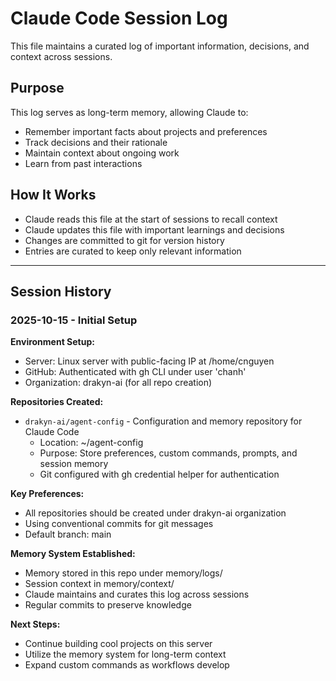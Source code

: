 # Claude Code Session Log

This file maintains a curated log of important information, decisions, and context across sessions.

## Purpose
This log serves as long-term memory, allowing Claude to:
- Remember important facts about projects and preferences
- Track decisions and their rationale
- Maintain context about ongoing work
- Learn from past interactions

## How It Works
- Claude reads this file at the start of sessions to recall context
- Claude updates this file with important learnings and decisions
- Changes are committed to git for version history
- Entries are curated to keep only relevant information

---

## Session History

### 2025-10-15 - Initial Setup

**Environment Setup:**
- Server: Linux server with public-facing IP at /home/cnguyen
- GitHub: Authenticated with gh CLI under user 'chanh'
- Organization: drakyn-ai (for all repo creation)

**Repositories Created:**
- `drakyn-ai/agent-config` - Configuration and memory repository for Claude Code
  - Location: ~/agent-config
  - Purpose: Store preferences, custom commands, prompts, and session memory
  - Git configured with gh credential helper for authentication

**Key Preferences:**
- All repositories should be created under drakyn-ai organization
- Using conventional commits for git messages
- Default branch: main

**Memory System Established:**
- Memory stored in this repo under memory/logs/
- Session context in memory/context/
- Claude maintains and curates this log across sessions
- Regular commits to preserve knowledge

**Next Steps:**
- Continue building cool projects on this server
- Utilize the memory system for long-term context
- Expand custom commands as workflows develop
